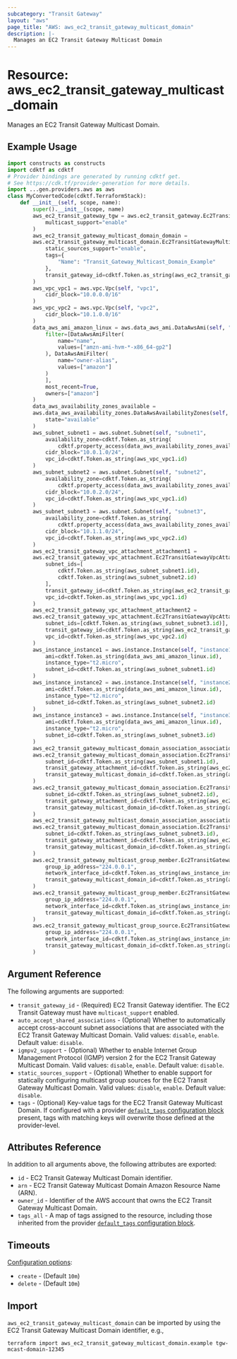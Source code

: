 ```yaml
---
subcategory: "Transit Gateway"
layout: "aws"
page_title: "AWS: aws_ec2_transit_gateway_multicast_domain"
description: |-
  Manages an EC2 Transit Gateway Multicast Domain
---
```


# Resource: aws_ec2_transit_gateway_multicast_domain

Manages an EC2 Transit Gateway Multicast Domain.

## Example Usage

```python
import constructs as constructs
import cdktf as cdktf
# Provider bindings are generated by running cdktf get.
# See https://cdk.tf/provider-generation for more details.
import ...gen.providers.aws as aws
class MyConvertedCode(cdktf.TerraformStack):
    def __init__(self, scope, name):
        super().__init__(scope, name)
        aws_ec2_transit_gateway_tgw = aws.ec2_transit_gateway.Ec2TransitGateway(self, "tgw",
            multicast_support="enable"
        )
        aws_ec2_transit_gateway_multicast_domain_domain =
        aws.ec2_transit_gateway_multicast_domain.Ec2TransitGatewayMulticastDomain(self, "domain",
            static_sources_support="enable",
            tags={
                "Name": "Transit_Gateway_Multicast_Domain_Example"
            },
            transit_gateway_id=cdktf.Token.as_string(aws_ec2_transit_gateway_tgw.id)
        )
        aws_vpc_vpc1 = aws.vpc.Vpc(self, "vpc1",
            cidr_block="10.0.0.0/16"
        )
        aws_vpc_vpc2 = aws.vpc.Vpc(self, "vpc2",
            cidr_block="10.1.0.0/16"
        )
        data_aws_ami_amazon_linux = aws.data_aws_ami.DataAwsAmi(self, "amazon_linux",
            filter=[DataAwsAmiFilter(
                name="name",
                values=["amzn-ami-hvm-*-x86_64-gp2"]
            ), DataAwsAmiFilter(
                name="owner-alias",
                values=["amazon"]
            )
            ],
            most_recent=True,
            owners=["amazon"]
        )
        data_aws_availability_zones_available =
        aws.data_aws_availability_zones.DataAwsAvailabilityZones(self, "available",
            state="available"
        )
        aws_subnet_subnet1 = aws.subnet.Subnet(self, "subnet1",
            availability_zone=cdktf.Token.as_string(
                cdktf.property_access(data_aws_availability_zones_available.names, ["0"])),
            cidr_block="10.0.1.0/24",
            vpc_id=cdktf.Token.as_string(aws_vpc_vpc1.id)
        )
        aws_subnet_subnet2 = aws.subnet.Subnet(self, "subnet2",
            availability_zone=cdktf.Token.as_string(
                cdktf.property_access(data_aws_availability_zones_available.names, ["1"])),
            cidr_block="10.0.2.0/24",
            vpc_id=cdktf.Token.as_string(aws_vpc_vpc1.id)
        )
        aws_subnet_subnet3 = aws.subnet.Subnet(self, "subnet3",
            availability_zone=cdktf.Token.as_string(
                cdktf.property_access(data_aws_availability_zones_available.names, ["0"])),
            cidr_block="10.1.1.0/24",
            vpc_id=cdktf.Token.as_string(aws_vpc_vpc2.id)
        )
        aws_ec2_transit_gateway_vpc_attachment_attachment1 =
        aws.ec2_transit_gateway_vpc_attachment.Ec2TransitGatewayVpcAttachment(self, "attachment1",
            subnet_ids=[
                cdktf.Token.as_string(aws_subnet_subnet1.id),
                cdktf.Token.as_string(aws_subnet_subnet2.id)
            ],
            transit_gateway_id=cdktf.Token.as_string(aws_ec2_transit_gateway_tgw.id),
            vpc_id=cdktf.Token.as_string(aws_vpc_vpc1.id)
        )
        aws_ec2_transit_gateway_vpc_attachment_attachment2 =
        aws.ec2_transit_gateway_vpc_attachment.Ec2TransitGatewayVpcAttachment(self, "attachment2",
            subnet_ids=[cdktf.Token.as_string(aws_subnet_subnet3.id)],
            transit_gateway_id=cdktf.Token.as_string(aws_ec2_transit_gateway_tgw.id),
            vpc_id=cdktf.Token.as_string(aws_vpc_vpc2.id)
        )
        aws_instance_instance1 = aws.instance.Instance(self, "instance1",
            ami=cdktf.Token.as_string(data_aws_ami_amazon_linux.id),
            instance_type="t2.micro",
            subnet_id=cdktf.Token.as_string(aws_subnet_subnet1.id)
        )
        aws_instance_instance2 = aws.instance.Instance(self, "instance2",
            ami=cdktf.Token.as_string(data_aws_ami_amazon_linux.id),
            instance_type="t2.micro",
            subnet_id=cdktf.Token.as_string(aws_subnet_subnet2.id)
        )
        aws_instance_instance3 = aws.instance.Instance(self, "instance3",
            ami=cdktf.Token.as_string(data_aws_ami_amazon_linux.id),
            instance_type="t2.micro",
            subnet_id=cdktf.Token.as_string(aws_subnet_subnet3.id)
        )
        aws_ec2_transit_gateway_multicast_domain_association_association1 =
        aws.ec2_transit_gateway_multicast_domain_association.Ec2TransitGatewayMulticastDomainAssociation(self, "association1",
            subnet_id=cdktf.Token.as_string(aws_subnet_subnet1.id),
            transit_gateway_attachment_id=cdktf.Token.as_string(aws_ec2_transit_gateway_vpc_attachment_attachment1.id),
            transit_gateway_multicast_domain_id=cdktf.Token.as_string(aws_ec2_transit_gateway_multicast_domain_domain.id)
        )
        aws.ec2_transit_gateway_multicast_domain_association.Ec2TransitGatewayMulticastDomainAssociation(self, "association2",
            subnet_id=cdktf.Token.as_string(aws_subnet_subnet2.id),
            transit_gateway_attachment_id=cdktf.Token.as_string(aws_ec2_transit_gateway_vpc_attachment_attachment2.id),
            transit_gateway_multicast_domain_id=cdktf.Token.as_string(aws_ec2_transit_gateway_multicast_domain_domain.id)
        )
        aws_ec2_transit_gateway_multicast_domain_association_association3 =
        aws.ec2_transit_gateway_multicast_domain_association.Ec2TransitGatewayMulticastDomainAssociation(self, "association3",
            subnet_id=cdktf.Token.as_string(aws_subnet_subnet3.id),
            transit_gateway_attachment_id=cdktf.Token.as_string(aws_ec2_transit_gateway_vpc_attachment_attachment2.id),
            transit_gateway_multicast_domain_id=cdktf.Token.as_string(aws_ec2_transit_gateway_multicast_domain_domain.id)
        )
        aws.ec2_transit_gateway_multicast_group_member.Ec2TransitGatewayMulticastGroupMember(self, "member1",
            group_ip_address="224.0.0.1",
            network_interface_id=cdktf.Token.as_string(aws_instance_instance1.primary_network_interface_id),
            transit_gateway_multicast_domain_id=cdktf.Token.as_string(aws_ec2_transit_gateway_multicast_domain_association_association1.transit_gateway_multicast_domain_id)
        )
        aws.ec2_transit_gateway_multicast_group_member.Ec2TransitGatewayMulticastGroupMember(self, "member2",
            group_ip_address="224.0.0.1",
            network_interface_id=cdktf.Token.as_string(aws_instance_instance2.primary_network_interface_id),
            transit_gateway_multicast_domain_id=cdktf.Token.as_string(aws_ec2_transit_gateway_multicast_domain_association_association1.transit_gateway_multicast_domain_id)
        )
        aws.ec2_transit_gateway_multicast_group_source.Ec2TransitGatewayMulticastGroupSource(self, "source",
            group_ip_address="224.0.0.1",
            network_interface_id=cdktf.Token.as_string(aws_instance_instance3.primary_network_interface_id),
            transit_gateway_multicast_domain_id=cdktf.Token.as_string(aws_ec2_transit_gateway_multicast_domain_association_association3.transit_gateway_multicast_domain_id)
        )
```

## Argument Reference

The following arguments are supported:

* `transit_gateway_id` - (Required) EC2 Transit Gateway identifier. The EC2 Transit Gateway must have `multicast_support` enabled.
* `auto_accept_shared_associations` - (Optional) Whether to automatically accept cross-account subnet associations that are associated with the EC2 Transit Gateway Multicast Domain. Valid values: `disable`, `enable`. Default value: `disable`.
* `igmpv2_support` - (Optional) Whether to enable Internet Group Management Protocol (IGMP) version 2 for the EC2 Transit Gateway Multicast Domain. Valid values: `disable`, `enable`. Default value: `disable`.
* `static_sources_support` - (Optional) Whether to enable support for statically configuring multicast group sources for the EC2 Transit Gateway Multicast Domain. Valid values: `disable`, `enable`. Default value: `disable`.
* `tags` - (Optional) Key-value tags for the EC2 Transit Gateway Multicast Domain. If configured with a provider [`default_tags` configuration block](https://registry.terraform.io/providers/hashicorp/aws/latest/docs#default_tags-configuration-block) present, tags with matching keys will overwrite those defined at the provider-level.

## Attributes Reference

In addition to all arguments above, the following attributes are exported:

* `id` - EC2 Transit Gateway Multicast Domain identifier.
* `arn` - EC2 Transit Gateway Multicast Domain Amazon Resource Name (ARN).
* `owner_id` - Identifier of the AWS account that owns the EC2 Transit Gateway Multicast Domain.
* `tags_all` - A map of tags assigned to the resource, including those inherited from the provider [`default_tags` configuration block](https://registry.terraform.io/providers/hashicorp/aws/latest/docs#default_tags-configuration-block).

## Timeouts

[Configuration options](https://developer.hashicorp.com/terraform/language/resources/syntax#operation-timeouts):

- `create` - (Default `10m`)
- `delete` - (Default `10m`)

## Import

`aws_ec2_transit_gateway_multicast_domain` can be imported by using the EC2 Transit Gateway Multicast Domain identifier, e.g.,

```
terraform import aws_ec2_transit_gateway_multicast_domain.example tgw-mcast-domain-12345
```

<!-- cache-key: cdktf-0.17.0-pre.15 input-af570cc56449ad3f3c4b5a829709b1b5977e549ce5e66e168ab6e20788f81ed8 -->
